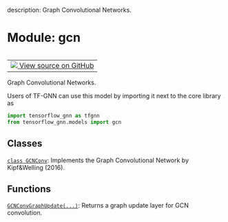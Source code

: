 description: Graph Convolutional Networks.

<div itemscope itemtype="http://developers.google.com/ReferenceObject">
<meta itemprop="name" content="gcn" />
<meta itemprop="path" content="Stable" />
</div>

# Module: gcn

<!-- Insert buttons and diff -->

<table class="tfo-notebook-buttons tfo-api nocontent" align="left">
<td>
  <a target="_blank" href="https://github.com/tensorflow/gnn/tree/master/tensorflow_gnn/models/gcn/__init__.py">
    <img src="https://www.tensorflow.org/images/GitHub-Mark-32px.png" />
    View source on GitHub
  </a>
</td>
</table>

Graph Convolutional Networks.

Users of TF-GNN can use this model by importing it next to the core library as

```python
import tensorflow_gnn as tfgnn
from tensorflow_gnn.models import gcn
```

## Classes

[`class GCNConv`](./gcn/GCNConv.md): Implements the Graph Convolutional Network
by Kipf&Welling (2016).

## Functions

[`GCNConvGraphUpdate(...)`](./gcn/GCNConvGraphUpdate.md): Returns a graph update
layer for GCN convolution.
